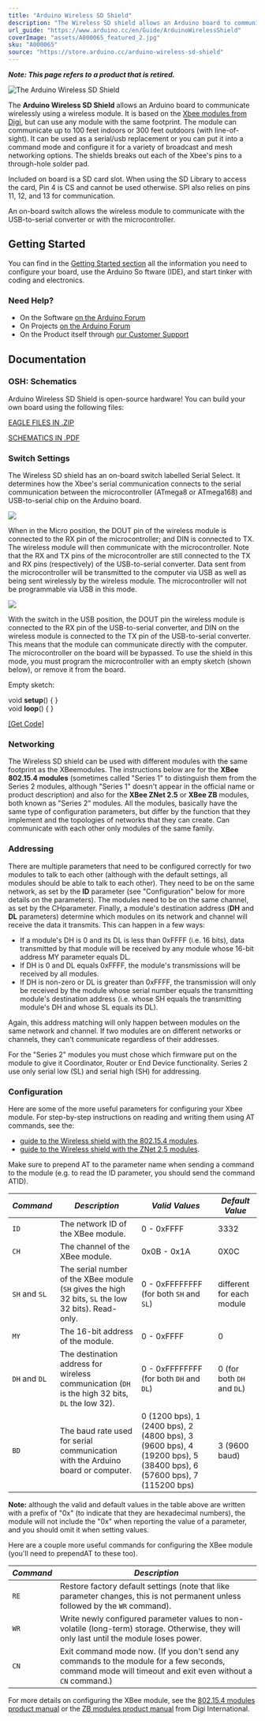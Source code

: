 ```yaml
---
title: "Arduino Wireless SD Shield"
description: "The Wireless SD shield allows an Arduino board to communicate wirelessly using a wireless Xbee module or similar plus a micro-SD card slot"
url_guide: "https://www.arduino.cc/en/Guide/ArduinoWirelessShield"
coverImage: "assets/A000065_featured_2.jpg"
sku: "A000065"
source: "https://store.arduino.cc/arduino-wireless-sd-shield"
---
```


***Note: This page refers to a product that is retired.***

![The Arduino Wireless SD Shield](./assets/A000065_featured_2.jpg)

The **Arduino Wireless SD Shield** allows an Arduino board to communicate wirelessly using a wireless module. It is based on the [Xbee modules from Digi](http://www.digi.com/products/wireless-wired-embedded-solutions/zigbee-rf-modules/zigbee-mesh-module/xbee-zb-module), but can use any module with the same footprint. The module can communicate up to 100 feet indoors or 300 feet outdoors (with line-of-sight). It can be used as a serial/usb replacement or you can put it into a command mode and configure it for a variety of broadcast and mesh networking options. The shields breaks out each of the Xbee's pins to a through-hole solder pad.

Included on board is a SD card slot. When using the SD Library to access the card, Pin 4 is CS and cannot be used otherwise. SPI also relies on pins 11, 12, and 13 for communication.

An on-board switch allows the wireless module to communicate with the USB-to-serial converter or with the microcontroller.

## Getting Started

You can find in the [Getting Started section](https://www.arduino.cc/en/Guide/ArduinoWirelessShield) all the information you need to configure your board, use the Arduino So ftware (IDE), and start tinker with coding and electronics.

### Need Help?

* On the Software [on the Arduino Forum](https://forum.arduino.cc/index.php?board=63.0)
* On Projects [on the Arduino Forum](https://forum.arduino.cc/index.php?board=3.0)
* On the Product itself through [our Customer Support](https://support.arduino.cc/hc)

## Documentation

### OSH: Schematics

Arduino Wireless SD Shield is open-source hardware! You can build your own board using the following files:

[EAGLE FILES IN .ZIP](https://www.arduino.cc/en/uploads/Main/arduino-wireless-SD-shield-reference-design.zip) 

[SCHEMATICS IN .PDF](https://www.arduino.cc/en/uploads/Main/arduino-wireless-SD-shield-schematic.pdf)

### Switch Settings

The Wireless SD shield has an on-board switch labelled Serial Select. It determines how the Xbee's serial communication connects to the serial communication between the microcontroller (ATmega8 or ATmega168) and USB-to-serial chip on the Arduino board.

![](assets/WirelessShield_SD_switchUSB_detail.png)

When in the Micro position, the DOUT pin of the wireless module is connected to the RX pin of the microcontroller; and DIN is connected to TX. The wireless module will then communicate with the microcontroller. Note that the RX and TX pins of the microcontroller are still connected to the TX and RX pins (respectively) of the USB-to-serial converter. Data sent from the microcontroller will be transmitted to the computer via USB as well as being sent wirelessly by the wireless module. The microcontroller will not be programmable via USB in this mode.


![](assets/WirelessShield_SD_switchMicro_detail.png)

With the switch in the USB position, the DOUT pin the wireless module is connected to the RX pin of the USB-to-serial converter, and DIN on the wireless module is connected to the TX pin of the USB-to-serial converter. This means that the module can communicate directly with the computer. The microcontroller on the board will be bypassed. To use the shield in this mode, you must program the microcontroller with an empty sketch (shown below), or remove it from the board.


Empty sketch:

void **setup**() { }  
void **loop**() { }

[\[Get Code\]](https://www.arduino.cc/en/Main/ArduinoWirelessShield?action=sourceblock&num=1)

### Networking

The Wireless SD shield can be used with different modules with the same footprint as the XBeemodules. The instructions below are for the **XBee 802.15.4 modules** (sometimes called "Series 1" to distinguish them from the Series 2 modules, although "Series 1" doesn't appear in the official name or product description) and also for the **XBee ZNet 2.5** or **XBee ZB** modules, both known as "Series 2" modules. All the modules, basically have the same type of configuration parameters, but differ by the function that they implement and the topologies of networks that they can create. Can communicate with each other only modules of the same family.

### Addressing

There are multiple parameters that need to be configured correctly for two modules to talk to each other (although with the default settings, all modules should be able to talk to each other). They need to be on the same network, as set by the **ID** parameter (see "Configuration" below for more details on the parameters). The modules need to be on the same channel, as set by the CHparameter. Finally, a module's destination address (**DH** and **DL** parameters) determine which modules on its network and channel will receive the data it transmits. This can happen in a few ways:

* If a module's DH is 0 and its DL is less than 0xFFFF (i.e. 16 bits), data transmitted by that module will be received by any module whose 16-bit address MY parameter equals DL.
* If DH is 0 and DL equals 0xFFFF, the module's transmissions will be received by all modules.
* If DH is non-zero or DL is greater than 0xFFFF, the transmission will only be received by the module whose serial number equals the transmitting module's destination address (i.e. whose SH equals the transmitting module's DH and whose SL equals its DL).

Again, this address matching will only happen between modules on the same network and channel. If two modules are on different networks or channels, they can't communicate regardless of their addresses.

For the "Series 2" modules you must chose which firmware put on the module to give it Coordinator, Router or End Device functionality. Series 2 use only serial low (SL) and serial high (SH) for addressing.

### Configuration

Here are some of the more useful parameters for configuring your Xbee module. For step-by-step instructions on reading and writing them using AT commands, see the:

* [guide to the Wireless shield with the 802.15.4 modules](https://www.arduino.cc/en/Guide/ArduinoWirelessShield).
* [guide to the Wireless shield with the ZNet 2.5 modules](https://www.arduino.cc/en/Guide/ArduinoWirelessShieldS2).

Make sure to prepend AT to the parameter name when sending a command to the module (e.g. to read the ID parameter, you should send the command ATID).

|*Command*|*Description*|*Valid Values*|*Default Value*|
|---------|-------------|--------------|---------------|
|`ID`     |The network ID of the XBee module.|0 - 0xFFFF|3332|
|`CH`     |The channel of the XBee module.|0x0B - 0x1A|0X0C|
|`SH` and `SL`|The serial number of the XBee module (`SH` gives the high 32 bits, `SL` the low 32 bits). Read-only.|0 - 0xFFFFFFFF  (for both `SH` and `SL`)|different for each module|
|`MY`     |The 16-bit address of the module.|0 - 0xFFFF|0|
|`DH` and `DL`|The destination address for wireless communication (`DH` is the high 32 bits, `DL` the low 32).|0 - 0xFFFFFFFF (for both `DH` and `DL`)|0  (for both `DH` and `DL`)|
|`BD`     |The baud rate used for serial communication with the Arduino board or computer.|0 (1200 bps), 1 (2400 bps), 2 (4800 bps),  3 (9600 bps),  4 (19200 bps),  5 (38400 bps), 6 (57600 bps), 7 (115200 bps)|3 (9600 baud)|

**Note:** although the valid and default values in the table above are written with a prefix of "0x" (to indicate that they are hexadecimal numbers), the module will not include the "0x" when reporting the value of a parameter, and you should omit it when setting values.

Here are a couple more useful commands for configuring the XBee module (you'll need to prependAT to these too).

|*Command*|*Description*|
|---------|-------------|
|`RE`     |Restore factory default settings (note that like parameter changes, this is not permanent unless followed by the `WR` command).|
|`WR`     |Write newly configured parameter values to non-volatile (long-term) storage. Otherwise, they will only last until the module loses power.|
|`CN`     |Exit command mode now. (If you don't send any commands to the module for a few seconds, command mode will timeout and exit even without a `CN` command.)|

For more details on configuring the XBee module, see the [802.15.4 modules product manual](http://www.digi.com/products/wireless-wired-embedded-solutions/zigbee-rf-modules/zigbee-mesh-module/xbee-zb-module#docs) or the [ZB modules product manual](http://www.digi.com/products/wireless-wired-embedded-solutions/zigbee-rf-modules/zigbee-mesh-module/xbee-zb-module#docs) from Digi International.